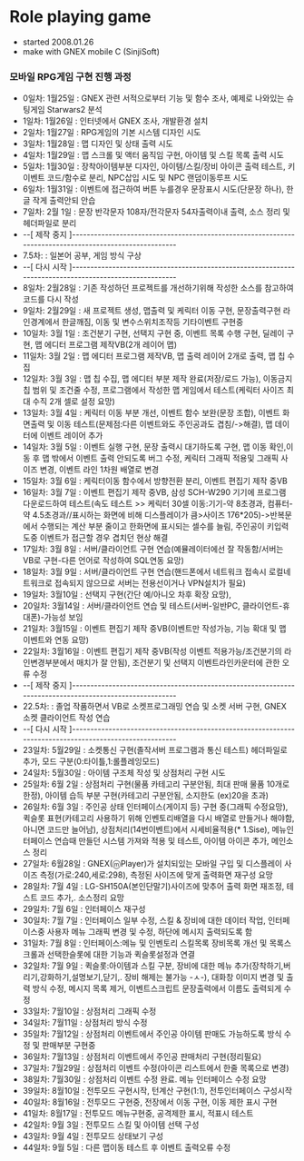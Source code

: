 # Role playing game
* started 2008.01.26
* make with GNEX mobile C (SinjiSoft)


### 모바일 RPG게임 구현 진행 과정
*  0일차: 1월25일 : GNEX 관련 서적으로부터 기능 및 함수 조사, 예제로 나와있는 슈팅게임 Starwars2 분석
*  1일차: 1월26일 : 인터넷에서 GNEX 조사, 개발환경 설치
*  2일차: 1월27일 : RPG게임의 기본 시스템 디자인 시도
*  3일차: 1월28일 : 맵 디자인 및 상태 출력 시도
*  4일차: 1월29일 : 맵 스크롤 및 액터 움직임 구현, 아이템 및 스킬 목록 출력 시도
*  5일차: 1월30일 : 장착아이템부분 디자인, 아이템/스킬/장비 아이콘 출력 테스트, 키 이벤트 코드/함수로 분리, NPC삽입 시도 및 NPC 랜덤이동루프 시도
*  6일차: 1월31일 : 이벤트에 접근하여 버튼 누를경우 문장표시 시도(단문장 하나), 한글 작게 출력안되 안습
*  7일차: 2월 1일 : 문장 반각문자 108자/전각문자 54자출력이내 출력, 소스 정리 및 헤더파일로 분리
* --[ 제작 중지 ]-------------------------------------------------------------------------------------------------------
*  7.5차:         : 일본어 공부, 게임 방식 구상
* --[ 다시 시작 ]-------------------------------------------------------------------------------------------------------
*  8일차: 2월28일 : 기존 작성하던 프로젝트를 개선하기위해 작성한 소스를 참고하여 코드를 다시 작성
*  9일차: 2월29일 : 새 프로젝트 생성, 맵출력 및 케릭터 이동 구현, 문장출력구현 라인경계에서 한글깨짐, 이동 및 변수스위치조작등 기타이벤트 구현중
* 10일차: 3월 1일 : 조건분기 구현, 선택지 구현 중, 이벤트 목록 수행 구현, 딜레이 구현, 맵 에디터 프로그램 제작VB(2개 레이어 맵)
* 11일차: 3월 2일 : 맵 에디터 프로그램 제작VB, 맵 출력 레이어 2개로 출력, 맵 칩 수집
* 12일차: 3월 3일 : 맵 칩 수집, 맵 에디터 부분 제작 완료(저장/로드 가능), 이동금지 칩 범위 및 조건줄 수정, 프로그램에서 작성한 맵 게임에서 테스트(케릭터 사이즈 최대 수직 2개 셀로 설정 요망)
* 13일차: 3월 4일 : 케릭터 이동 부분 개선, 이벤트 함수 보완(문장 조합), 이벤트 화면출력 및 이동 테스트(문제점:다른 이벤트와도 주인공과도 겹침/->해결), 맵 데이터에 이벤트 레이어 추가
* 14일차: 3월 5일 : 이벤트 실행 구현, 문장 출력시 대기하도록 구현, 맵 이동 확인,이동 후 맵 밖에서 이벤트 출력 안되도록 버그 수정, 케릭터 그래픽 적용및 그래픽 사이즈 변경, 이벤트 라인 1차원 배열로 변경
* 15일차: 3월 6일 : 케릭터이동 함수에서 방향전환 분리, 이벤트 편집기 제작 중VB
* 16일차: 3월 7일 : 이벤트 편집기 제작 중VB, 삼성 SCH-W290 기기에 프로그램 다운로드하여 테스트(속도 테스트 >> 케릭터 30셀 이동:기기-약 8초경과, 컴퓨터-약 4.5초경과//표시하는 화면에 비해 디스플레이가 큼>사이즈 176*205)->반복문에서 수행되는 계산 부분 줄이고 한화면에 표시되는 셀수를 늘림, 주인공이 키입력도중 이벤트가 접근할 경우 겹치던 현상 해결
* 17일차: 3월 8일 : 서버/클라이언트 구현 연습(예뮬레이터에선 잘 작동함/서버는 VB로 구현-다른 언어로 작성하여 SQL연동 요망)
* 18일차: 3월 9일 : 서버/클라이언트 구현 연습(핸드폰에서 네트워크 접속시 로컬네트워크로 접속되지 않으므로 서버는 전용선이거나 VPN설치가 필요)
* 19일차: 3월10일 : 선택지 구현(간단 예/아니오 차후 확장 요망), 
* 20일차: 3월14일 : 서버/클라이언트 연습 및 테스트(서버-일반PC, 클라이언트-휴대폰)-가능성 보임
* 21일차: 3월15일 : 이벤트 편집기 제작 중VB(이벤트만 작성가능, 기능 확대 및 맵 이벤트와 연동 요망)
* 22일차: 3월16일 : 이벤트 편집기 제작 중VB(작성 이벤트 적용가능/조건분기의 라인변경부분에서 매치가 잘 안됨), 조건분기 및 선택지 이벤트라인카운터에 관한 오류 수정
* --[ 제작 중지 ]-------------------------------------------------------------------------------------------------------
* 22.5차:         : 졸업 작품하면서 VB로 소켓프로그래밍 연습 및 소켓 서버 구현, GNEX 소켓 클라이언트 작성 연습
* --[ 다시 시작 ]-------------------------------------------------------------------------------------------------------
* 23일차: 5월29일 : 소켓통신 구현(졸작서버 프로그램과 통신 테스트) 헤더파일로 추가, 모드 구분(0:타이틀,1:롤플레잉모드)
* 24일차: 5월30일 : 아이템 구조체 작성 및 상점처리 구현 시도
* 25일차: 6월 2일 : 상점처리 구현(물품 카테고리 구분안됨, 최대 판매 물품 10개로 한정), 아이템 습득 부분 구현(카테고리 구분안됨, 소지한도 (ex)20을 초과)
* 26일차: 6월 3일 : 주인공 상태 인터페이스(게이지 등) 구현 중(그래픽 수정요망), 퀵슬롯 표현(카테고리 사용하기 위해 인벤토리배열을 다시 배열로 만들거나 해야함, 아니면 코드만 늘어남), 상점처리(14번이벤트)에서 시세비율적용(* 1.Sise), 메뉴인터페이스 연습때 만들던 시스템 가져와 적용 및 테스트, 아이템 아이콘 추가, 메인소스 정리
* 27일차: 6월28일 : GNEX(ⓜPlayer)가 설치되있는 모바일 구입 및 디스플레이 사이즈 측정(가로:240,세로:298), 측정된 사이즈에 맞게 출력화면 재구성 요망
* 28일차: 7월 4일 : LG-SH150A(본인단말기)사이즈에 맞추어 출력 화면 재조정, 테스트 코드 추가,. 소스정리 요망
* 29일차: 7월 6일 : 인터페이스 재구성
* 30일차: 7월 7일 : 인터페이스 일부 수정, 스킬 & 장비에 대한 데이터 작업, 인터페이스중 사용자 메뉴 그래픽 변경 및 수정, 하단에 메시지 출력되도록 함
* 31일차: 7월 8일 : 인터페이스:메뉴 및 인벤토리 스킬목록 장비목록 개선 및 목록스크롤과 선택한슬롯에 대한 기능과 퀵슬롯설정과 연결
* 32일차: 7월 9일 : 퀵슬롯:아이템과 스킬 구분, 장비에 대한 메뉴 추가(장착하기,버리기,강화하기,설명보기,닫기,. 장비 해제는 불가능 -ㅅ-), 대화창 이미지 변경 및 출력 방식 수정, 메시지 목록 제거, 이벤트스크립트 문장출력에서 이름도 출력되게 수정
* 33일차: 7월10일 : 상점처리 그래픽 수정
* 34일차: 7월11일 : 상점처리 방식 수정
* 35일차: 7월12일 : 상점처리 이벤트에서 주인공 아이템 판매도 가능하도록 방식 수정 및 판매부분 구현중
* 36일차: 7월13일 : 상점처리 이벤트에서 주인공 판매처리 구현(정리필요)
* 37일차: 7월29일 : 상점처리 이벤트 수정(아이콘 리스트에서 한줄 목록으로 변경)
* 38일차: 7월30일 : 상점처리 이벤트 수정 완료. 메뉴 인터페이스 수정 요망
* 39일차: 8월10일 : 전투모드 구현시작, 턴계산 구현(1:1), 전투인터페이스 구성시작
* 40일차: 8월16일 : 전투모드 구현중, 전장에서 이동 구현, 이동 제한 표시 구현
* 41일차: 8월17일 : 전투모드 메뉴구현중, 공격제한 표시, 적표시 테스트
* 42일차: 9월 3일 : 전투모드 스킬 및 아이템 선택 구성
* 43일차: 9월 4일 : 전투모드 상태보기 구성
* 44일차: 9월 5일 : 다른 맵이동 테스트 후 이벤트 출력오류 수정
